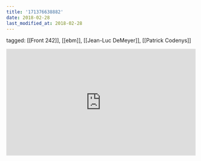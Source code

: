 ```yaml
---
title: '171376638882'
date: 2018-02-28
last_modified_at: 2018-02-28
---
```

tagged: [[Front 242]], [[ebm]], [[Jean-Luc DeMeyer]], [[Patrick Codenys]]
<iframe allow="accelerometer; autoplay; clipboard-write; encrypted-media; gyroscope; picture-in-picture" allowfullscreen="" frameborder="0" height="281" id="youtube_iframe" src="https://www.youtube.com/embed/SunX2z7MZZA?feature=oembed&amp;enablejsapi=1&amp;origin=https://safe.txmblr.com&amp;wmode=opaque" width="500"></iframe>
